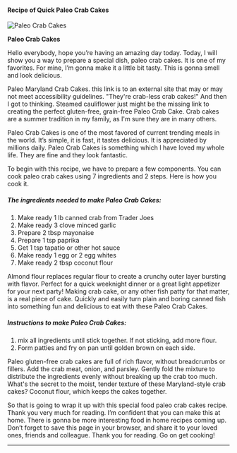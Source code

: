             

#### Recipe of Quick Paleo Crab Cakes

![Paleo Crab Cakes](https://img-global.cpcdn.com/recipes/70531446/751x532cq70/paleo-crab-cakes-recipe-main-photo.jpg)

**Paleo Crab Cakes**

Hello everybody, hope you’re having an amazing day today. Today, I will show you a way to prepare a special dish, paleo crab cakes. It is one of my favorites. For mine, I’m gonna make it a little bit tasty. This is gonna smell and look delicious.

Paleo Maryland Crab Cakes. this link is to an external site that may or may not meet accessibility guidelines. "They're crab-less crab cakes!" And then I got to thinking. Steamed cauliflower just might be the missing link to creating the perfect gluten-free, grain-free Paleo Crab Cake. Crab cakes are a summer tradition in my family, as I'm sure they are in many others.

Paleo Crab Cakes is one of the most favored of current trending meals in the world. It’s simple, it is fast, it tastes delicious. It is appreciated by millions daily. Paleo Crab Cakes is something which I have loved my whole life. They are fine and they look fantastic.

To begin with this recipe, we have to prepare a few components. You can cook paleo crab cakes using 7 ingredients and 2 steps. Here is how you cook it.

##### The ingredients needed to make Paleo Crab Cakes:

1.  Make ready 1 lb canned crab from Trader Joes
2.  Make ready 3 clove minced garlic
3.  Prepare 2 tbsp mayonaise
4.  Prepare 1 tsp paprika
5.  Get 1 tsp tapatio or other hot sauce
6.  Make ready 1 egg or 2 egg whites
7.  Make ready 2 tbsp coconut flour

Almond flour replaces regular flour to create a crunchy outer layer bursting with flavor. Perfect for a quick weeknight dinner or a great light appetizer for your next party! Making crab cake, or any other fish patty for that matter, is a real piece of cake. Quickly and easily turn plain and boring canned fish into something fun and delicious to eat with these Paleo Crab Cakes.

##### Instructions to make Paleo Crab Cakes:

1.  mix all ingredients until stick together. If not sticking, add more flour.
2.  Form patties and fry on pan until golden brown on each side.

Paleo gluten-free crab cakes are full of rich flavor, without breadcrumbs or fillers. Add the crab meat, onion, and parsley. Gently fold the mixture to distribute the ingredients evenly without breaking up the crab too much. What's the secret to the moist, tender texture of these Maryland-style crab cakes? Coconut flour, which keeps the cakes together.

So that is going to wrap it up with this special food paleo crab cakes recipe. Thank you very much for reading. I’m confident that you can make this at home. There is gonna be more interesting food in home recipes coming up. Don’t forget to save this page in your browser, and share it to your loved ones, friends and colleague. Thank you for reading. Go on get cooking!

* * *